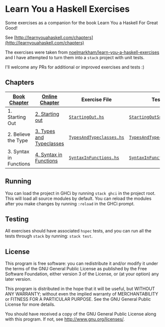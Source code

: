 # Learn You a Haskell Exercises

Some exercises as a companion for the book Learn You a Haskell For Great Good!

See [http://learnyouahaskell.com/chapters](http://learnyouahaskell.com/chapters)

The exercises were taken from [noelmarkham/learn-you-a-haskell-exercises](https://github.com/noelmarkham/learn-you-a-haskell-exercises) and I have attempted to turn them into a `stack` project with unit tests.

I'll welcome any PRs for additional or improved exercises and tests :)

## Chapters

**[Book Chapter](https://nostarch.com/lyah.htm#content)** | **[Online Chapter](http://learnyouahaskell.com/chapters)** | **Exercise File** | **Test File**
----- | ----- | ----- | -----
1\. Starting Out | [2\. Starting out](http://learnyouahaskell.com/starting-out) | [`StartingOut.hs`](src/StartingOut.hs) | [`StartingOutSpec.hs`](test/StartingOutSpec.hs)
2\. Believe the Type | [3\. Types and Typeclasses](http://learnyouahaskell.com/types-and-typeclasses) | [`TypesAndTypeclasses.hs`](src/TypesAndTypeclasses.hs) | [`TypesAndTypeclassesSpec.hs`](test/TypesAndTypeclassesSpec.hs)
3\. Syntax in Functions | [4\. Syntax in Functions](http://learnyouahaskell.com/syntax-in-functions) | [`SyntaxInFunctions.hs`](src/SyntaxInFunctions.hs) | [`SyntaxInFunctionsSpec.hs`](test/SyntaxInFunctionsSpec.hs)

## Running

You can load the project in GHCi by running `stack ghci` in the project root. This will load all source modules by default. You can reload the modules after you make changes by running `:reload` in the GHCi prompt.

## Testing

All exercises should have associated `hspec` tests, and you can run all the tests through `stack` by running: `stack test`.

## License

This program is free software: you can redistribute it and/or modify it under the terms of the GNU General Public License as published by the Free Software Foundation, either version 3 of the License, or (at your option) any later version.

This program is distributed in the hope that it will be useful, but WITHOUT ANY WARRANTY; without even the implied warranty of MERCHANTABILITY or FITNESS FOR A PARTICULAR PURPOSE. See the GNU General Public License for more details.

You should have received a copy of the GNU General Public License along with this program. If not, see http://www.gnu.org/licenses/.
